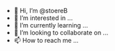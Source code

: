 - 👋 Hi, I’m @stoereB
- 👀 I’m interested in ...
- 🌱 I’m currently learning ...
- 💞️ I’m looking to collaborate on ...
- 📫 How to reach me ...

<!---
stoereB/stoereB is a ✨ special ✨ repository because its `README.md` (this file) appears on your GitHub profile.
You can click the Preview link to take a look at your changes.
--->
